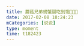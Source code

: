 ```yaml
---
title: 蘑菇兄弟螃蟹腿吃到饱🤤🤤🤤
date: 2017-02-08 18:24:23
mCategories: [说说]
type: moment
time: t182423
---
```


<div id="pics-20170208182423"></div>

<script src="/lib/moment/pics.js"></script>
<script>
var data = [
    {"link": "2017-02-08_000002.jpeg", "type": "shuoshuo"},
    {"link": "2017-02-08_000004.jpeg", "type": "shuoshuo"},
    {"link": "2017-02-08_000005.jpeg", "type": "shuoshuo"},
    {"link": "2017-02-08_000006.jpeg", "type": "shuoshuo"},
    {"link": "2017-02-08_000007.jpeg", "type": "shuoshuo"},
    {"link": "2017-02-08_000008.jpeg", "type": "shuoshuo"}
];
picsRender(data, "pics-20170208182423");
</script>
